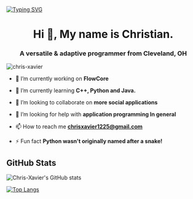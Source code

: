   [![Typing SVG](https://readme-typing-svg.demolab.com?font=Fira+Code&weight=700&size=30&pause=1000&color=BF6AE988&center=true&vCenter=true&width=441&height=56&lines=Excel+TECC+Junior)](https://git.io/typing-svg)


<h1 align="center">Hi 👋, My name is Christian.</h1>
<h3 align="center">A versatile & adaptive programmer from Cleveland, OH</h3>

<p align="left"> <img src="https://komarev.com/ghpvc/?username=chris-xavier&label=Profile%20views&color=ff8ae9&style=plastic" alt="chris-xavier" /> </p>

- 🔭 I’m currently working on **FlowCore**

- 🌱 I’m currently learning **C++, Python and Java.**

- 👯 I’m looking to collaborate on **more social applications**

- 🤝 I’m looking for help with **application programming In general**

- 📫 How to reach me **chrisxavier1225@gmail.com**

- ⚡ Fun fact **Python wasn't originally named after a snake!**


## GitHub Stats

![Chris-Xavier's GitHub stats](https://github-readme-stats.vercel.app/api?username=Chris-Xavier&show_icons=true&theme=radical)

[![Top Langs](https://github-readme-stats-git-masterrstaa-rickstaa.vercel.app/api/top-langs/?username=anuraghazra&theme=dracula)](https://github.com/anuraghazra/github-readme-stats)


